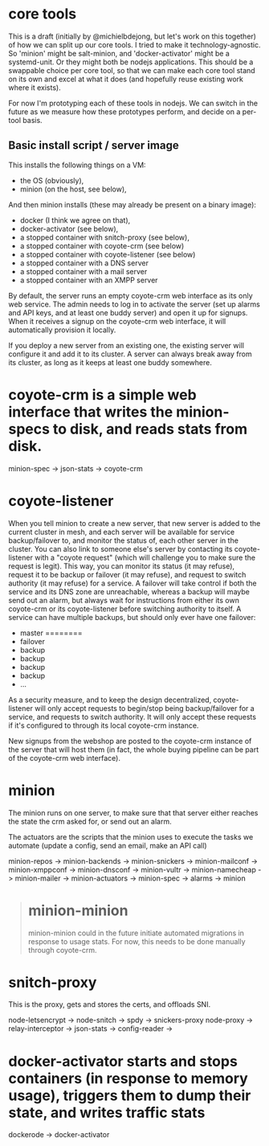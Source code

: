 # core tools

This is a draft (initially by @michielbdejong, but let's work on this together) of how we can split up our core tools.
I tried to make it technology-agnostic. So 'minion' might be salt-minion, and 'docker-activator' might be a systemd-unit.
Or they might both be nodejs applications. This should be a swappable choice per core tool, so that we can make each core tool
stand on its own and excel at what it does (and hopefully reuse existing work where it exists).

For now I'm prototyping each of these tools in nodejs. We can switch in the future as we measure how these prototypes perform,
and decide on a per-tool basis.

## Basic install script / server image

This installs the following things on a VM:

* the OS (obviously),
* minion (on the host, see below),

And then minion installs (these may already be present on a binary image):

* docker (I think we agree on that),
* docker-activator (see below),
* a stopped container with snitch-proxy (see below),
* a stopped container with coyote-crm (see below)
* a stopped container with coyote-listener (see below)
* a stopped container with a DNS server
* a stopped container with a mail server
* a stopped container with an XMPP server


By default, the server runs an empty coyote-crm web interface as its only web service. The admin needs to log in to activate the server (set up alarms and API keys, and at least one buddy server) and open it up for signups. When it receives a signup on the coyote-crm web interface, it will automatically provision it locally.

If you deploy a new server from an existing one, the existing server will configure it and add it to its cluster. A server can always break
away from its cluster, as long as it keeps at least one buddy somewhere.

# coyote-crm is a simple web interface that writes the minion-specs to disk, and reads stats from disk.

minion-spec      ->
json-stats       -> coyote-crm

# coyote-listener

When you tell minion to create a new server, that new server is added to the current cluster in mesh, and each server will be available
for service backup/failover to, and monitor the status of, each other server in the cluster.
You can also link to someone else's server by contacting its coyote-listener with a "coyote request"
(which will challenge you to make sure the request is legit).
This way, you can monitor its status (it may refuse), request it to be backup or failover (it may refuse),
and request to switch authority (it may refuse) for a service.
A failover will take control if both the service and its DNS zone are unreachable, whereas
a backup will maybe send out an alarm, but always wait for instructions from either its own coyote-crm or its coyote-listener before switching
authority to itself. A service can have multiple backups, but should only ever have one failover:

* master
========
* failover
* backup
* backup
* backup
* backup
* ...

As a security measure, and to keep the design decentralized, coyote-listener will only accept requests to begin/stop being backup/failover for a service, and requests to switch authority. It will only accept these requests if it's configured to through its local coyote-crm instance.

New signups from the webshop are posted to the coyote-crm instance of the server that will host them (in fact, the whole buying pipeline can be
part of the coyote-crm web interface).

# minion

The minion runs on one server, to make sure that that server either reaches the state the crm asked for, or send out an alarm.

The actuators are the scripts that the minion uses to execute the tasks we automate (update a config, send an email, make an API call)

minion-repos     ->
minion-backends  ->
minion-snickers  ->
minion-mailconf  ->
minion-xmppconf  ->
minion-dnsconf   ->
minion-vultr     ->
minion-namecheap ->
minion-mailer    -> minion-actuators ->
                    minion-spec      ->
                    alarms           -> minion

> # minion-minion
> 
> minion-minion could in the future initiate automated migrations in response to usage stats.
> For now, this needs to be done manually through coyote-crm.

# snitch-proxy

This is the proxy, gets and stores the certs, and offloads SNI.

node-letsencrypt -> node-snitch ->
spdy                            ->  snickers-proxy
node-proxy                      ->
relay-interceptor               ->
json-stats                      ->
config-reader                   ->

# docker-activator starts and stops containers (in response to memory usage), triggers them to dump their state, and writes traffic stats

dockerode -> docker-activator


